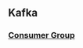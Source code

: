 
## Kafka
### [Consumer Group](https://blog.cloudera.com/blog/2018/05/scalability-of-kafka-messaging-using-consumer-groups/)




